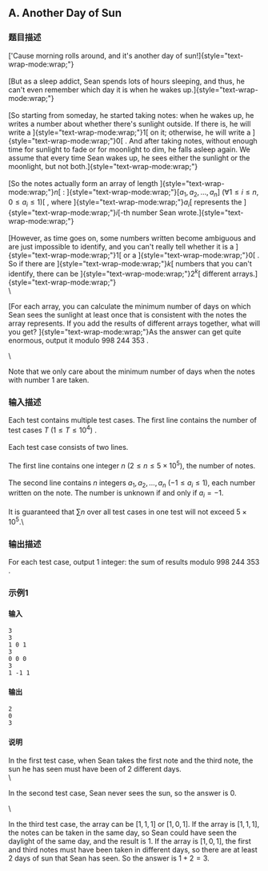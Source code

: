 ## A. Another Day of Sun

### 题目描述

[\'Cause morning rolls around, and it\'s another day of
sun!]{style="text-wrap-mode:wrap;"}\
\
[But as a sleep addict, Sean spends lots of hours sleeping, and thus, he
can\'t even remember which day it is when he wakes
up.]{style="text-wrap-mode:wrap;"}\
\
[So starting from someday, he started taking notes: when he wakes up, he
writes a number about whether there\'s sunlight outside. If there is, he
will write
a ]{style="text-wrap-mode:wrap;"}$1$[ on it;
otherwise, he will write
a ]{style="text-wrap-mode:wrap;"}$0$[ . And
after taking notes, without enough time for sunlight to fade or for
moonlight to dim, he falls asleep again. We assume that every time Sean
wakes up, he sees either the sunlight or the moonlight, but not
both.]{style="text-wrap-mode:wrap;"}\
\
[So the notes actually form an array of
length ]{style="text-wrap-mode:wrap;"}$n$[ : ]{style="text-wrap-mode:wrap;"}$[a_1,a_2,\dots,a_n]\ (\forall 1\leq i\leq n, 0\leq a_i\leq 1)$[ ,
where ]{style="text-wrap-mode:wrap;"}$a_i$[ represents
the ]{style="text-wrap-mode:wrap;"}$i$[-th
number Sean wrote.]{style="text-wrap-mode:wrap;"}\
\
[However, as time goes on, some numbers written become ambiguous and are
just impossible to identify, and you can\'t really tell whether it is
a ]{style="text-wrap-mode:wrap;"}$1$[ or
a ]{style="text-wrap-mode:wrap;"}$0$[ . So if
there
are ]{style="text-wrap-mode:wrap;"}$k$[ numbers
that you can\'t identify, there can
be ]{style="text-wrap-mode:wrap;"}$2^k$[ different
arrays.]{style="text-wrap-mode:wrap;"}\
\

<div>

[For each array, you can calculate the minimum number of days on which
Sean sees the sunlight at least once that is consistent with the notes
the array represents. If you add the results of different arrays
together, what will you get? ]{style="text-wrap-mode:wrap;"}As the
answer can get quite enormous, output it
modulo $998\ 244\ 353$ .

<div>

\

<div>

Note that we only care about the minimum number of days when the notes
with number $1$ are taken.

</div>

</div>

</div>

### 输入描述

Each test contains multiple test cases. The first line contains the
number of test cases $T\ (1≤T≤10^4)$ .\
\
Each test case consists of two lines.\
\
The first line contains one integer $n\ (2\leq n\leq 5\times 10^5)$, the number
of notes.\
\
The second line contains $n$ integers $a_1,a_2,\dots,a_n\ (-1\leq a_i\leq 1)$, each
number written on the note. The number is unknown if and only if $a_i=-1$.\
\
It is guaranteed that $\sum n$ over all test
cases in one test will not exceed $5\times 10^5$.\

### 输出描述

For each test case, output $1$ integer: the
sum of results modulo $998\ 244\ 353$ .

### 示例1

#### 输入

```plain
3
3
1 0 1
3
0 0 0
3
1 -1 1
```

#### 输出

```plain
2
0
3
```

#### 说明

In the first test case, when Sean takes the first note and the third
note, the sun he has seen must have been of $2$ different days.\
\

<div>

In the second test case, Sean never sees the sun, so the answer is $0$.

</div>

<div>

\

</div>

<div>

In the third test case, the array can
be $[1,1,1]$ or $[1,0,1]$. If the array
is $[1,1,1]$, the notes can be taken in the
same day, so Sean could have seen the daylight of the same day, and the
result is $1$. If the array is $[1,0,1]$, the first and third notes must
have been taken in different days, so there are at least $2$ days of sun that Sean has seen. So the
answer is $1+2=3$.

</div>

